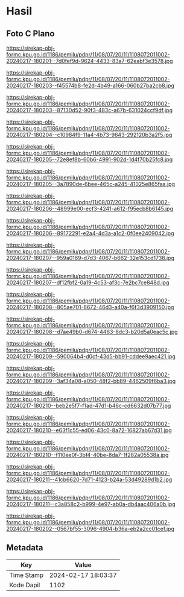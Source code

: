 # Hasil

## Foto C Plano

https://sirekap-obj-formc.kpu.go.id/1186/pemilu/pdpr/11/08/07/20/11/1108072011002-20240217-180201--7d0fef9d-9624-4433-83a7-62eabf3e3578.jpg

https://sirekap-obj-formc.kpu.go.id/1186/pemilu/pdpr/11/08/07/20/11/1108072011002-20240217-180203--f45574b8-fe2d-4b49-a166-060b27ba2cb8.jpg

https://sirekap-obj-formc.kpu.go.id/1186/pemilu/pdpr/11/08/07/20/11/1108072011002-20240217-180203--87130d52-90f3-483c-a67b-631024ccf9df.jpg

https://sirekap-obj-formc.kpu.go.id/1186/pemilu/pdpr/11/08/07/20/11/1108072011002-20240217-180204--c10984f9-11a4-4b73-9643-292120b3a2f5.jpg

https://sirekap-obj-formc.kpu.go.id/1186/pemilu/pdpr/11/08/07/20/11/1108072011002-20240217-180205--72e8ef8b-60b6-4991-902d-1d4f70b25fc8.jpg

https://sirekap-obj-formc.kpu.go.id/1186/pemilu/pdpr/11/08/07/20/11/1108072011002-20240217-180205--3a7890de-6bee-465c-a245-41025e865faa.jpg

https://sirekap-obj-formc.kpu.go.id/1186/pemilu/pdpr/11/08/07/20/11/1108072011002-20240217-180206--48999e00-ecf3-4241-a612-f95ecb8b6145.jpg

https://sirekap-obj-formc.kpu.go.id/1186/pemilu/pdpr/11/08/07/20/11/1108072011002-20240217-180206--89172291-e2a4-4d3a-a1c2-0f0ee2409042.jpg

https://sirekap-obj-formc.kpu.go.id/1186/pemilu/pdpr/11/08/07/20/11/1108072011002-20240217-180207--959a0169-d7d3-4067-b662-32e153cd1738.jpg

https://sirekap-obj-formc.kpu.go.id/1186/pemilu/pdpr/11/08/07/20/11/1108072011002-20240217-180207--df12fbf2-0a19-4c53-af3c-7e2bc7ce848d.jpg

https://sirekap-obj-formc.kpu.go.id/1186/pemilu/pdpr/11/08/07/20/11/1108072011002-20240217-180208--805ae701-6672-46d3-a40a-f6f3d3909150.jpg

https://sirekap-obj-formc.kpu.go.id/1186/pemilu/pdpr/11/08/07/20/11/1108072011002-20240217-180208--d7ae49b0-d674-4463-8dc3-b20d5a0eac5c.jpg

https://sirekap-obj-formc.kpu.go.id/1186/pemilu/pdpr/11/08/07/20/11/1108072011002-20240217-180209--590064b4-d0cf-43d5-bb91-cddee9aec421.jpg

https://sirekap-obj-formc.kpu.go.id/1186/pemilu/pdpr/11/08/07/20/11/1108072011002-20240217-180209--3af34a08-a050-48f2-bb89-4462509f6ba3.jpg

https://sirekap-obj-formc.kpu.go.id/1186/pemilu/pdpr/11/08/07/20/11/1108072011002-20240217-180210--beb2e5f7-f1ad-47d1-b46c-cd6632d07b77.jpg

https://sirekap-obj-formc.kpu.go.id/1186/pemilu/pdpr/11/08/07/20/11/1108072011002-20240217-180210--e63f1c55-ed06-43c0-8a72-16827ab67d31.jpg

https://sirekap-obj-formc.kpu.go.id/1186/pemilu/pdpr/11/08/07/20/11/1108072011002-20240217-180210--f110ee0f-3bf4-40be-8da7-1f282a05538a.jpg

https://sirekap-obj-formc.kpu.go.id/1186/pemilu/pdpr/11/08/07/20/11/1108072011002-20240217-180211--41cb6620-7d71-4123-b24a-53d49289d1b2.jpg

https://sirekap-obj-formc.kpu.go.id/1186/pemilu/pdpr/11/08/07/20/11/1108072011002-20240217-180211--c3a858c2-b999-4e97-ab0a-db4aac406a0b.jpg

https://sirekap-obj-formc.kpu.go.id/1186/pemilu/pdpr/11/08/07/20/11/1108072011002-20240217-180202--0567bf55-3096-4904-b36a-eb2a2cc01cef.jpg


## Metadata

| Key        | Value               |
| ---------- | ------------------- |
| Time Stamp | 2024-02-17 18:03:37 |
| Kode Dapil | 1102                |



